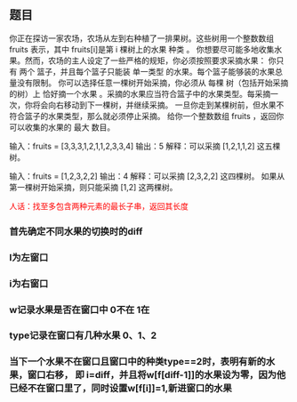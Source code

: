 ## 题目
你正在探访一家农场，农场从左到右种植了一排果树。这些树用一个整数数组 fruits 表示，其中 fruits[i]是第 i 棵树上的水果 种类 。
你想要尽可能多地收集水果。然而，农场的主人设定了一些严格的规矩，你必须按照要求采摘水果：
你只有 两个 篮子，并且每个篮子只能装 单一类型 的水果。每个篮子能够装的水果总量没有限制。
你可以选择任意一棵树开始采摘，你必须从 每棵 树（包括开始采摘的树）上 恰好摘一个水果 。采摘的水果应当符合篮子中的水果类型。每采摘一次，你将会向右移动到下一棵树，并继续采摘。
一旦你走到某棵树前，但水果不符合篮子的水果类型，那么就必须停止采摘。
给你一个整数数组 fruits ，返回你可以收集的水果的 最大 数目。

输入：fruits = [3,3,3,1,2,1,1,2,3,3,4]
输出：5
解释：可以采摘 [1,2,1,1,2] 这五棵树。

输入：fruits = [1,2,3,2,2]
输出：4
解释：可以采摘 [2,3,2,2] 这四棵树。
如果从第一棵树开始采摘，则只能采摘 [1,2] 这两棵树。

<p style="color: red">人话：找至多包含两种元素的最长子串，返回其长度</p>



### 首先确定不同水果的切换时的diff
### l为左窗口
### i为右窗口
### w记录水果是否在窗口中 0不在 1在
### type记录在窗口有几种水果 0、1、2

### 当下一个水果不在窗口且窗口中的种类type==2时，表明有新的水果，窗口右移， 即 i=diff，并且将w[f[diff-1]]的水果设为零，因为他已经不在窗口里了，同时设置w[f[i]]=1,新进窗口的水果